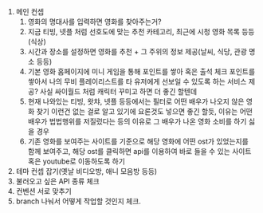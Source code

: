 1. 메인 컨셉
   1. 영화의 명대사를 입력하면 영화를 찾아주는거?
   2. 지금 티빙, 넷플 처럼 선호도에 맞는 추천 카테고리, 최근에 시청 영화 목록 등등 (식상)
   3. 시간과 장소를 설정하면 영화를 추천 + 그 주위의  정보 제공(날씨, 식당, 관광 명소 등등)
   4. 기본 영화 홈페이지에 미니 게임을 통해 포인트를 쌓아 혹은 출석 체크 포인트를 쌓아서 나의 무비 플레이리스트를 타 유저에게 선보일 수 있도록 하는 서비스 제공? 사실 싸이월드 처럼 캐릭터 꾸미고 하면 더 좋긴 할텐데 
   5. 현재 나와있는 티빙, 왓챠, 넷플 등등에서는 필터로 어떤 배우가 나오지 않은 영화 찾기 이런건 없는 걸로 알고 있기에 요론것도 넣으면 좋긴 할듯, 이유는 어떤 배우가 법법행위를 저질렀다는 등의 이유로 그 배우가 나온 영화 소비를 하기 싫을 경우
   6. 기존 영화를 보여주는 사이트를 기준으로 해당 영화에 어떤 ost가 있었는지를 함께 보여주고, 해당 ost를 클릭하면 api를 이용하여 바로 들을 수 있는 사이트 혹은 youtube로 이동하도록 하기 
2. 테마 컨셉 잡기(옛날 비디오방, 애니 모음방 등등)
3. 불러오고 싶은 API 종류 체크
4. 컨벤션 서로 맞추기
5. branch 나눠서 어떻게 작업할 것인지 체크.